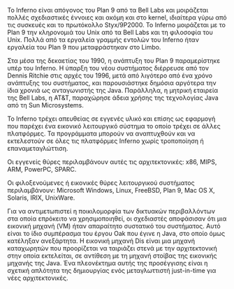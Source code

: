 Το Inferno είναι απόγονος του Plan 9 από τα Bell Labs και μοιράζεται πολλές σχεδιαστικές έννοιες και ακόμη και στο kernel, ιδιαίτερα γύρω από τις συσκευές και το πρωτόκολλο Styx/9P2000. Το Inferno μοιράζεται με το Plan 9 την κληρονομιά του Unix από τα Bell Labs και τη φιλοσοφία του Unix. Πολλά από τα εργαλεία γραμμής εντολών του Inferno ήταν εργαλεία του Plan 9 που μεταφράστηκαν στο Limbo.

Στα μέσα της δεκαετίας του 1990, η ανάπτυξη του Plan 9 παραμερίστηκε υπέρ του Inferno. Η ύπαρξη του νέου συστήματος διέρρευσε από τον Dennis Ritchie στις αρχές του 1996, μετά από λιγότερο από ένα χρόνο ανάπτυξης του συστήματος, και παρουσιάστηκε δημόσια αργότερα την ίδια χρονιά ως ανταγωνιστής της Java. Παράλληλα, η μητρική εταιρεία της Bell Labs, η AT&T, παραχώρησε άδεια χρήσης της τεχνολογίας Java από τη Sun Microsystems.

Το Inferno τρέχει απευθείας σε εγγενές υλικό και επίσης ως εφαρμογή που παρέχει ένα εικονικό λειτουργικό σύστημα το οποίο τρέχει σε άλλες πλατφόρμες. Τα προγράμματα μπορούν να αναπτυχθούν και να εκτελεστούν σε όλες τις πλατφόρμες Inferno χωρίς τροποποίηση ή επαναμεταγλώττιση.

Οι εγγενείς θύρες περιλαμβάνουν αυτές τις αρχιτεκτονικές: x86, MIPS, ARM, PowerPC, SPARC.

Οι φιλοξενούμενες ή εικονικές θύρες λειτουργικού συστήματος περιλαμβάνουν: Microsoft Windows, Linux, FreeBSD, Plan 9, Mac OS X, Solaris, IRIX, UnixWare.


Για να αντιμετωπιστεί η ποικιλομορφία των δικτυακών περιβαλλόντων στα οποία επρόκειτο να χρησιμοποιηθεί, οι σχεδιαστές αποφάσισαν ότι μια εικονική μηχανή (VM) ήταν απαραίτητο συστατικό του συστήματος. Αυτό είναι το ίδιο συμπέρασμα του έργου Oak που έγινε η Java, στο οποίο όμως κατέληξαν ανεξάρτητα. Η εικονική μηχανή Dis είναι μια μηχανή καταχωρητών που προορίζεται να ταιριάζει στενά με την αρχιτεκτονική στην οποία εκτελείται, σε αντίθεση με τη μηχανή στοίβας της εικονικής μηχανής της Java. Ένα πλεονέκτημα αυτής της προσέγγισης είναι η σχετική απλότητα της δημιουργίας ενός μεταγλωττιστή just-in-time για νέες αρχιτεκτονικές.
